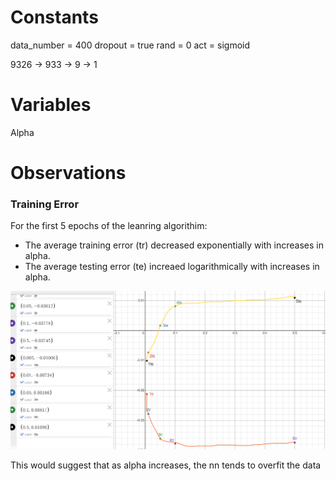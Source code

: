 # Constants
data_number = 400
dropout = true
rand = 0
act = sigmoid

9326 -> 933 -> 9 -> 1

# Variables
Alpha

# Observations
### Training Error
For the first 5 epochs of the leanring algorithim:
- The average training error (tr) decreased exponentially with increases in alpha.
- The average testing error (te) increaed logarithmically with increases in alpha.

![alt text](image-1.png)

This would suggest that as alpha increases, the nn tends to overfit the data 